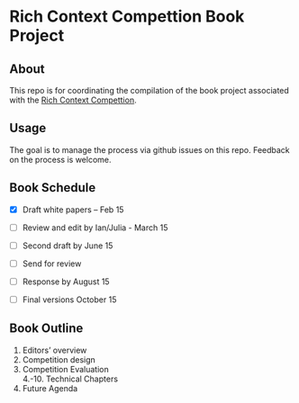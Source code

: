 # Rich Context Compettion Book Project

## About 

This repo is for coordinating the compilation of the book project associated with the [Rich Context Compettion](http://coleridgeinitiative.org/richcontextcompetition).

## Usage

The goal is to manage the process via github issues on this repo. Feedback on the process is welcome. 


## Book Schedule

- [x] Draft white papers – Feb 15 
- [ ] Review and edit by Ian/Julia - March 15  
- [ ] Second draft by June 15  
- [ ] Send for review  
- [ ] Response by August 15  
- [ ] Final versions October 15  


## Book Outline

1. Editors’ overview   
2. Competition design   
3. Competition Evaluation  
4.-10. Technical Chapters  
11.  Future Agenda
